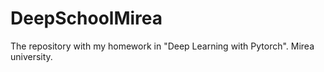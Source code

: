 # DeepSchoolMirea
The repository with my homework in "Deep Learning with Pytorch". Mirea university.
